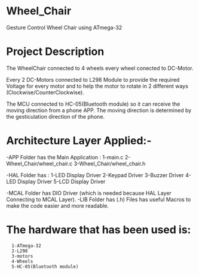 # Wheel_Chair
Gesture Control Wheel Chair using ATmega-32

# Project Description
The WheelChair connected to 4 wheels every wheel conected to DC-Motor.

Every 2 DC-Motors connected to L298 Module to provide the required Voltage for every motor 
and to help the motor to rotate in 2 different ways (Clockwise/CounterClockwise).

The MCU connected to HC-05(Bluetooth module) so it can receive the moving direction from a phone APP.
The moving direction is determined by the gesticulation direction of the phone.

# Architecture Layer Applied:-
-APP Folder has the Main Application :
1-main.c
2-Wheel_Chair/wheel_chair.c
3-Wheel_Chair/wheel_chair.h

-HAL Folder has : 
 1-LED Display Driver
 2-Keypad Driver
 3-Buzzer Driver
 4-LED Display Driver
 5-LCD Display Driver
 
-MCAL Folder has DIO Driver (which is needed because HAL Layer Connecting to MCAL Layer).
-LIB Folder has (.h) Files has useful Macros to make the code easier and more readable.

# The hardware that has been used is:
      1-ATmega-32
      2-L298
      3-motors
      4-Wheels
      5-HC-05(Bluetooth module)
